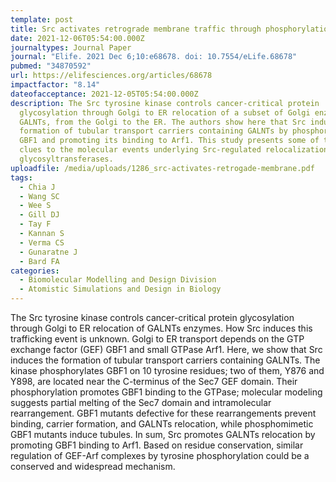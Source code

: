 ```yaml
---
template: post
title: Src activates retrograde membrane traffic through phosphorylation of GBF1
date: 2021-12-06T05:54:00.000Z
journaltypes: Journal Paper
journal: "Elife. 2021 Dec 6;10:e68678. doi: 10.7554/eLife.68678"
pubmed: "34870592"
url: https://elifesciences.org/articles/68678
impactfactor: "8.14"
dateofacceptance: 2021-12-05T05:54:00.000Z
description: The Src tyrosine kinase controls cancer-critical protein
  glycosylation through Golgi to ER relocation of a subset of Golgi enzymes,
  GALNTs, from the Golgi to the ER. The authors show here that Src induces the
  formation of tubular transport carriers containing GALNTs by phosphorylating
  GBF1 and promoting its binding to Arf1. This study presents some of the first
  clues to the molecular events underlying Src-regulated relocalization of
  glycosyltransferases.
uploadfile: /media/uploads/1286_src-activates-retrogade-membrane.pdf
tags:
  - Chia J
  - Wang SC
  - Wee S
  - Gill DJ
  - Tay F
  - Kannan S
  - Verma CS
  - Gunaratne J
  - Bard FA
categories:
  - Biomolecular Modelling and Design Division
  - Atomistic Simulations and Design in Biology
---
```

<!--StartFragment-->

The Src tyrosine kinase controls cancer-critical protein glycosylation through Golgi to ER relocation of GALNTs enzymes. How Src induces this trafficking event is unknown. Golgi to ER transport depends on the GTP exchange factor (GEF) GBF1 and small GTPase Arf1. Here, we show that Src induces the formation of tubular transport carriers containing GALNTs. The kinase phosphorylates GBF1 on 10 tyrosine residues; two of them, Y876 and Y898, are located near the C-terminus of the Sec7 GEF domain. Their phosphorylation promotes GBF1 binding to the GTPase; molecular modeling suggests partial melting of the Sec7 domain and intramolecular rearrangement. GBF1 mutants defective for these rearrangements prevent binding, carrier formation, and GALNTs relocation, while phosphomimetic GBF1 mutants induce tubules. In sum, Src promotes GALNTs relocation by promoting GBF1 binding to Arf1. Based on residue conservation, similar regulation of GEF-Arf complexes by tyrosine phosphorylation could be a conserved and widespread mechanism.

<!--EndFragment-->
